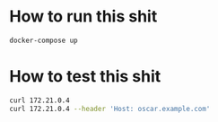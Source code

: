 # How to run this shit

```bash
docker-compose up
```

# How to test this shit

```bash
curl 172.21.0.4
curl 172.21.0.4 --header 'Host: oscar.example.com'
```
